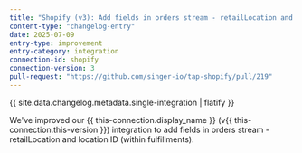 ```yaml
---
title: "Shopify (v3): Add fields in orders stream - retailLocation and location ID (within fulfillments)"
content-type: "changelog-entry"
date: 2025-07-09
entry-type: improvement
entry-category: integration
connection-id: shopify
connection-version: 3
pull-request: "https://github.com/singer-io/tap-shopify/pull/219"
---
```

{{ site.data.changelog.metadata.single-integration | flatify }}

We've improved our {{ this-connection.display_name }} (v{{ this-connection.this-version }}) integration to add fields in orders stream - retailLocation and location ID (within fulfillments).